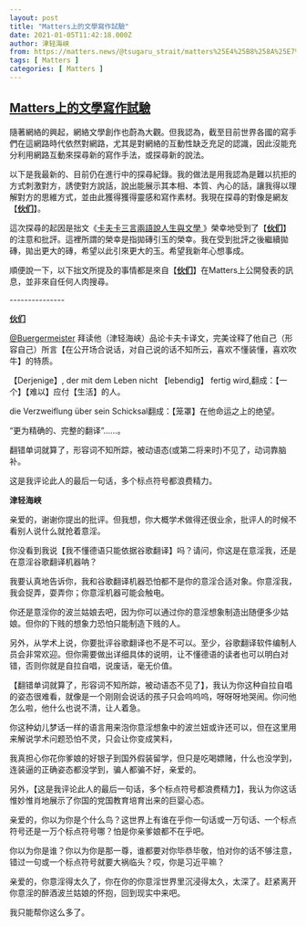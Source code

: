 ```yaml
---
layout: post
title: "Matters上的文學寫作試驗"
date: 2021-01-05T11:42:18.000Z
author: 津轻海峡
from: https://matters.news/@tsugaru_strait/matters%25E4%25B8%258A%25E7%259A%2584%25E6%2596%2587%25E5%25AD%25B8%25E5%25AF%25AB%25E4%25BD%259C%25E8%25A9%25A6%25E9%25A9%2597-bafyreicceyasacqv6emyyypm6wtzt3zp5nwalt7ivbjerqag2ilud44knu
tags: [ Matters ]
categories: [ Matters ]
---
```

<!--1609846938000-->
[Matters上的文學寫作試驗](https://matters.news/@tsugaru_strait/matters%25E4%25B8%258A%25E7%259A%2584%25E6%2596%2587%25E5%25AD%25B8%25E5%25AF%25AB%25E4%25BD%259C%25E8%25A9%25A6%25E9%25A9%2597-bafyreicceyasacqv6emyyypm6wtzt3zp5nwalt7ivbjerqag2ilud44knu)
------

<div>
<p>隨著網絡的興起，網絡文學創作也蔚為大觀。但我認為，截至目前世界各國的寫手們在這網路時代依然對網路，尤其是對網絡的互動性缺乏充足的認識，因此沒能充分利用網路互動來探尋新的寫作手法，或探尋新的說法。</p><p>以下是我最新的、目前仍在進行中的探尋紀錄。我的做法是用我認為是難以抗拒的方式刺激對方，誘使對方說話，說出能展示其本相、本質、內心的話，讓我得以理解對方的思維方式，並由此獲得獲得靈感和寫作素材。我現在探尋的對像是網友【<a href="https://matters.news/@264492125" target="_blank"><strong>伙们</strong></a>】。</p><p>這次探尋的起因是拙文《<a href="https://matters.news/@tsugaru_strait/%E5%8D%A1%E5%A4%AB%E5%8D%A1%E4%B8%89%E8%A8%80%E5%85%A9%E8%AA%9E%E8%AA%AA%E4%BA%BA%E7%94%9F%E8%88%87%E6%96%87%E5%AD%B8-bafyreih36z5ccj3x6qnopaf4vp7jvf4df33p6pkbrydvhnfhdw4r2kmt4a#Q29tbWVudDo0MDk0NTg" target="_blank">卡夫卡三言兩語說人生與文學 </a>》榮幸地受到了【<a href="https://matters.news/@264492125" target="_blank"><strong>伙们</strong></a>】的注意和批評。這裡所謂的榮幸是指拋磚引玉的榮幸。我在受到批評之後繼續拋磚，拋出更大的磚，希望以此引來更大的玉。希望我新年心想事成。</p><p>順便說一下，以下拙文所提及的事情都是來自【<a href="https://matters.news/@264492125" target="_blank"><strong>伙们</strong></a>】在Matters上公開發表的訊息，並非來自任何人肉搜尋。</p><p>---------------</p><p><a href="https://matters.news/@264492125" target="_blank"><strong>伙们</strong></a></p><p><a href="https://matters.news/@Burgermeistr" target="_blank"><strong>﻿</strong></a><a class="mention" href="https://matters.news/@Burgermeistr" target="_blank" data-display-name="Buergermeister" data-user-name="Burgermeistr" data-id="VXNlcjo0NDUyMA">﻿<span>@Buergermeister</span>﻿</a> 拜读他（津轻海峡）品论卡夫卡译文，完美诠释了他自己（形容自己）所言【在公开场合说话，对自己说的话不知所云，喜欢不懂装懂，喜欢吹牛】的特质。</p><p>【Derjenige】, der mit dem Leben nicht 【lebendig】 fertig wird,翻成：【一个】【难以】应付【生活】的人。</p><p>die Verzweiflung über sein Schicksal翻成：【笼罩】在他命运之上的绝望。</p><p>“更为精确的、完整的翻译”......。</p><p>翻错单词就算了，形容词不知所踪，被动语态(或第二将来时)不见了，动词靠脑补。</p><p>这是我评论此人的最后一句话，多个标点符号都浪费精力。</p><p><strong>津轻海峡</strong></p><p>亲爱的，谢谢你提出的批评。但我想，你大概学术做得还很业余，批评人的时候不看别人说什么就抢着意淫。</p><p>你没看到我说【我不懂德语只能依据谷歌翻译】吗？请问，你这是在意淫我，还是在意淫谷歌翻译机器呐？</p><p>我要认真地告诉你，我和谷歌翻译机器恐怕都不是你的意淫合适对象。你意淫我，我会捉弄，耍弄你；你意淫机器可能会触电。</p><p>你还是意淫你的波兰姑娘去吧，因为你可以通过你的意淫想象制造出随便多少姑娘。但你的下贱的想象力恐怕只能制造下贱的人。</p><p>另外，从学术上说，你要批评谷歌翻译也不是不可以。至少，谷歌翻译软件编制人员会非常欢迎。但你需要做出详细具体的说明，让不懂德语的读者也可以明白对错，否则你就是自拉自唱，说废话，毫无价值。</p><p>【翻错单词就算了，形容词不知所踪，被动语态不见了】，我认为你这种自拉自唱的姿态很难看，就像是一个刚刚会说话的孩子只会呜呜呜，呀呀呀地哭闹。你问他怎么啦，他什么也说不清，让人着急。</p><p>你这种幼儿梦话一样的语言用来泡你意淫想象中的波兰妞或许还可以，但在这里用来解说学术问题恐怕不灵，只会让你变成笑料，</p><p>我真担心你花你爹娘的好银子到国外假装留学，但只是吃喝嫖赌，什么也没学到，连装逼的正确姿态都没学到，骗人都骗不好，亲爱的。</p><p>另外，【这是我评论此人的最后一句话，多个标点符号都浪费精力】，我认为你这话惟妙惟肖地展示了你国的党国教育培育出来的巨婴心态。</p><p>亲爱的，你以为你是个什么鸟？这世界上有谁在乎你一句话或一万句话、一个标点符号还是一万个标点符号哪？怕是你亲爹娘都不在乎吧。</p><p>你以为你是谁？你以为你是那一尊，谁都要对你毕恭毕敬，怕对你的话不够注意，错过一句或一个标点符号就要大祸临头？哎，你是习近平嘛？</p><p>亲爱的，你意淫得太久了，你在你的你意淫世界里沉浸得太久，太深了。赶紧离开你意淫的醉酒波兰姑娘的怀抱，回到现实中来吧。</p><p>我只能帮你这么多了。</p>
</div>
